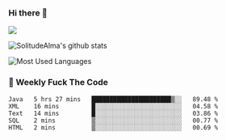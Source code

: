 ### Hi there 👋

<p>
  <a href="https://count.getloli.com/"><img src="https://count.getloli.com/get/@:solitudealma"></a>
</p>

![SolitudeAlma's github stats](https://github-readme-stats.vercel.app/api?username=solitudealma&show_icons=true&theme=radical)

![Most Used Languages](https://github-readme-stats.vercel.app/api/top-langs/?username=solitudealma&layout=compact&hide_border=true&theme=dark)
<!-- ![visitors](https://visitor-badge.glitch.me/badge?page_id=solitudealma.solitudealma.id) -->


### :dart: Weekly Fuck The Code

<!--START_SECTION:waka-->
```text
Java   5 hrs 27 mins   ██████████████████████▒░░   89.48 % 
XML    16 mins         █░░░░░░░░░░░░░░░░░░░░░░░░   04.58 % 
Text   14 mins         █░░░░░░░░░░░░░░░░░░░░░░░░   03.86 % 
SQL    2 mins          ▒░░░░░░░░░░░░░░░░░░░░░░░░   00.77 % 
HTML   2 mins          ▒░░░░░░░░░░░░░░░░░░░░░░░░   00.69 % 
```
<!--END_SECTION:waka-->
